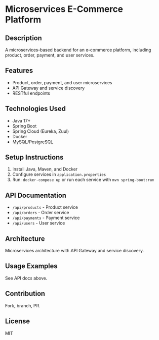 # Microservices E-Commerce Platform

## Description
A microservices-based backend for an e-commerce platform, including product, order, payment, and user services.

## Features
- Product, order, payment, and user microservices
- API Gateway and service discovery
- RESTful endpoints

## Technologies Used
- Java 17+
- Spring Boot
- Spring Cloud (Eureka, Zuul)
- Docker
- MySQL/PostgreSQL

## Setup Instructions
1. Install Java, Maven, and Docker
2. Configure services in `application.properties`
3. Run: `docker-compose up` or run each service with `mvn spring-boot:run`

## API Documentation
- `/api/products` - Product service
- `/api/orders` - Order service
- `/api/payments` - Payment service
- `/api/users` - User service

## Architecture
Microservices architecture with API Gateway and service discovery.

## Usage Examples
See API docs above.

## Contribution
Fork, branch, PR.

## License
MIT
